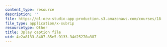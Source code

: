 ```yaml
---
content_type: resource
description: ''
file: https://ol-ocw-studio-app-production.s3.amazonaws.com/courses/18-086-mathematical-methods-for-engineers-ii-spring-2006/4e2a8133840785e5913334d25270a387_xzUOJ-uQ8F0.srt
file_type: application/x-subrip
resourcetype: Other
title: 3play caption file
uid: 4e2a8133-8407-85e5-9133-34d25270a387
---
```

